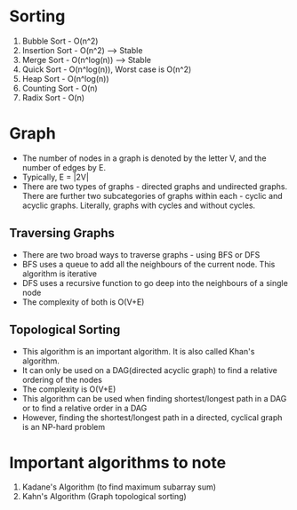 #   Sorting

1. Bubble Sort - O(n^2)
2. Insertion Sort - O(n^2) --> Stable
3. Merge Sort - O(n^log(n)) --> Stable
4. Quick Sort - O(n^log(n)), Worst case is O(n^2)
5. Heap Sort - O(n^log(n))
6. Counting Sort - O(n)
7. Radix Sort - O(n)


#   Graph

-   The number of nodes in a graph is denoted by the letter V, and the number of edges by E.
-   Typically, E = |2V|
-   There are two types of graphs - directed graphs and undirected graphs. There are further two subcategories of graphs within each - cyclic and acyclic graphs. Literally, graphs with cycles and without cycles.

##  Traversing Graphs

-   There are two broad ways to traverse graphs - using BFS or DFS
-   BFS uses a queue to add all the neighbours of the current node. This algorithm is iterative
-   DFS uses a recursive function to go deep into the neighbours of a single node
-   The complexity of both is O(V+E)

##  Topological Sorting

-   This algorithm is an important algorithm. It is also called Khan's algorithm.
-   It can only be used on a DAG(directed acyclic graph) to find a relative ordering of the nodes
-   The complexity is O(V+E)
-   This algorithm can be used when finding shortest/longest path in a DAG or to find a relative order in a DAG
-   However, finding the shortest/longest path in a directed, cyclical graph is an NP-hard problem


#   Important algorithms to note

1. Kadane's Algorithm (to find maximum subarray sum)
2. Kahn's Algorithm (Graph topological sorting)